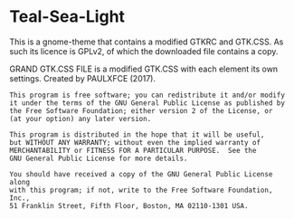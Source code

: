 # Teal-Sea-Light

This is a gnome-theme that contains a modified GTKRC and GTK.CSS. As such its
licence is GPLv2, of which the downloaded file contains a copy.


 GRAND GTK.CSS FILE is a modified GTK.CSS with each element its own settings.
 Created by PAULXFCE (2017).

    This program is free software; you can redistribute it and/or modify
    it under the terms of the GNU General Public License as published by
    the Free Software Foundation; either version 2 of the License, or
    (at your option) any later version.

    This program is distributed in the hope that it will be useful,
    but WITHOUT ANY WARRANTY; without even the implied warranty of
    MERCHANTABILITY or FITNESS FOR A PARTICULAR PURPOSE.  See the
    GNU General Public License for more details.

    You should have received a copy of the GNU General Public License along
    with this program; if not, write to the Free Software Foundation, Inc.,
    51 Franklin Street, Fifth Floor, Boston, MA 02110-1301 USA.
